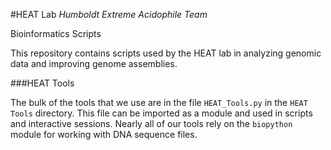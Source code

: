 #HEAT Lab
*Humboldt Extreme Acidophile Team*


Bioinformatics Scripts


This repository contains scripts used by the HEAT lab in analyzing genomic data and improving genome assemblies. 

###HEAT Tools

The bulk of the tools that we use are in the file `HEAT_Tools.py` in the `HEAT Tools` directory. This file can be imported as a module and used in scripts and interactive sessions. Nearly all of our tools rely on the `biopython` module for working with DNA sequence files. 

